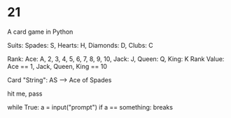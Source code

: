 # 21
A card game in Python

Suits: Spades: S, Hearts: H, Diamonds: D, Clubs: C

Rank: Ace: A, 2, 3, 4, 5, 6, 7, 8, 9, 10, Jack: J, Queen: Q, King: K
Rank Value: Ace == 1, Jack, Queen, King == 10

Card "String": AS --> Ace of Spades 

hit me, pass

while True:
   a = input("prompt")
   if  a == something:
        breaks


